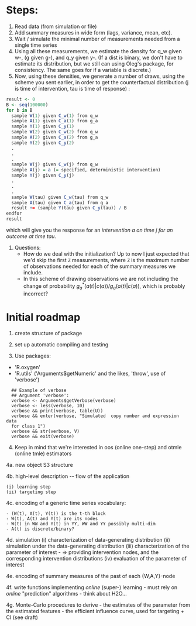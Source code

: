 # Steps:
1. Read data (from simulation or file)
1. Add summary measures in wide form (lags, variance, mean, etc).
1. Wait / simulate the minimal number of measurements needed from a single time series
1. Using all these measurements, we estimate the density for q_w given w-, (g given g-), and q_y given y-. (If a dist is binary, we don't have to estimate its distribution, but we still can using Oleg's package, for consistency. The same goes for if a variable is discrete.)
1. Now, using these densities, we generate a number of draws, using the scheme you sent earlier, in order to get the counterfactual distribution (j is time of intervention, tau is time of response) :
``` R
result <- 0
B <- seq(100000)
for b in B
  sample W(1) given C_w(1) from q_w
  sample A(1) given C_a(1) from g_a
  sample Y(1) given C_y(1)
  sample W(2) given C_w(2) from q_w
  sample A(2) given C_a(2) from g_a
  sample Y(2) given C_y(2)
  .
  .
  .
  sample W(j) given C_w(j) from q_w
  sample A(j) = a (= specified, deterministic intervention)
  sample Y(j) given C_y(j)
  .
  .
  .
  sample W(tau) given C_w(tau) from q_w
  sample A(tau) given C_a(tau) from g_a
  result += (sample Y(tau) given C_y(tau)) / B
endfor
result
```
which will give you the response for an _intervention a on time j for an outcome at time tau_.
1. Questions:
    - How do we deal with the initialization? Up to now I just expected that we'd skip the first `Z` measurements, where `Z` is the maximum number of observations needed for each of the summary measures we include. 
    - In this scheme of drawing observations we are not including the change of probability $g_a^*(a(t) | c(a)) / g_a(a(t) | c(a))$, which is probably incorrect?


# Initial roadmap
1. create structure of package

2. set up automatic compiling and testing

3. Use packages:
 - 'R.oxygen'
 - 'R.utils' ('Arguments$getNumeric'  and  the  likes, 'throw',  use  of 'verbose')

```
  ## Example of verbose
  ## Argument 'verbose':
  verbose <- Arguments$getVerbose(verbose)
  verbose <- less(verbose, 10)
  verbose && print(verbose, table(U))
  verbose && enter(verbose, "Simulated  copy number and expression data
  for class 1")
  verbose && str(verbose, V)
  verbose && exit(verbose)
```

4. Keep in mind that we're interested  in oos (online one-step) and otmle (online
tmle) estimators

  4a. new object S3 structure

  4b. high-level description -- flow of the application

    (i) learning step
    (ii) targeting step

  4c. encoding of a generic time series vocabulary:

    - (W(t), A(t), Y(t)) is the t-th block
    - W(t), A(t) and Y(t) are its nodes
    - W(t) in WW and Y(t) in YY, WW and YY possibly multi-dim
    - A(t) is discrete/binary?

  4d. simulation
    (i) characterization of data-generating distribution
    (ii) simulation under the data-generating distribution
    (iii) characterization of the parameter  of interest 
      - => providing intervention nodes, and the corresponding intervention distributions
    (iv) evaluation of the parameter of interest

  4e. encoding of summary measures of the past of each {W,A,Y}-node

  4f. write functions implementing *online* (super-) learning
    - must rely on *online* "prediction" algorithms
    - think about H2O...

  4g. Monte-Carlo procedures to derive
    - the estimates of the parameter from the estimated features
    - the efficient influence curve, used for targeting + CI
    (see draft)
